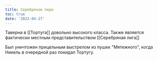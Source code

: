 ```yaml
---
title: Серебряное перо
toc: true
date: '2022-04-27'
---
```


Таверна в [[Тортуга]] довольно высокого класса. Также является фактически местным представительством [[Серебряная лига]]

Был уничтожен прицельным выстрелом из пушек "Мятежного", когда Никель в очередной раз покидал Тортугу.